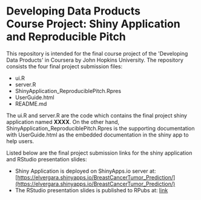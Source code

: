 Developing Data Products  
Course Project: Shiny Application and Reproducible Pitch
==============================

This repository is intended for the final course project of the 'Developing Data Products' in Coursera by John Hopkins University.  The repository consists the four final project submission files:
- ui.R
- server.R
- ShinyApplication_ReproduciblePitch.Rpres
- UserGuide.html
- README.md 

The ui.R and server.R are the code which contains the final project shiny application named **XXXX**. On the other hand, ShinyApplication_ReproduciblePitch.Rpres is the supporting documentation with UserGuide.html as the embedded documentation in the shiny app to help users.  

Listed below are the final project submission links for the shiny application and RStudio presentation slides:

- Shiny Application is deployed on ShinyApps.io server at: [https://elvergara.shinyapps.io/BreastCancerTumor_Prediction/](https://elvergara.shinyapps.io/BreastCancerTumor_Prediction/)
- The RStudio presentation slides is published to RPubs at: [link](http://rpubs.com/mcmahan/50120)

